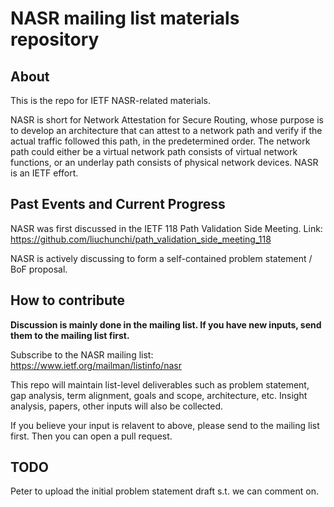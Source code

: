# NASR mailing list materials repository

## About

This is the repo for IETF NASR-related materials.

NASR is short for Network Attestation for Secure Routing, whose purpose is to develop an architecture that can attest to a network path and verify if the actual traffic followed this path, in the predetermined order. The network path could either be a virtual network path consists of virtual network functions, or an underlay path consists of physical network devices. NASR is an IETF effort. 

## Past Events and Current Progress

NASR was first discussed in the IETF 118 Path Validation Side Meeting. Link: https://github.com/liuchunchi/path_validation_side_meeting_118

NASR is actively discussing to form a self-contained problem statement / BoF proposal.

## How to contribute

**Discussion is mainly done in the mailing list. If you have new inputs, send them to the mailing list first.** 

Subscribe to the NASR mailing list: https://www.ietf.org/mailman/listinfo/nasr

This repo will maintain list-level deliverables such as problem statement, gap analysis, term alignment, goals and scope, architecture, etc. Insight analysis, papers, other inputs will also be collected. 

If you believe your input is relavent to above, please send to the mailing list first. Then you can open a pull request. 

## TODO

Peter to upload the initial problem statement draft s.t. we can comment on.
